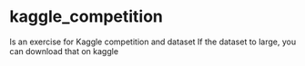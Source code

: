 # kaggle_competition
Is an exercise for Kaggle competition and dataset
If the dataset to large, you can download that on kaggle
